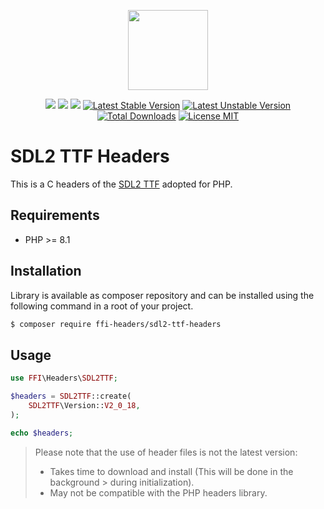 <p align="center">
    <a href="https://github.com/php-ffi-headers">
        <img src="https://avatars.githubusercontent.com/u/101121010?s=256" width="128" />
    </a>
</p>

<p align="center">
    <a href="https://github.com/php-ffi-headers/sdl2-ttf-headers/actions"><img src="https://github.com/php-ffi-headers/sdl2-ttf-headers/workflows/build/badge.svg"></a>
    <a href="https://packagist.org/packages/ffi-headers/sdl2-ttf-headers"><img src="https://img.shields.io/badge/PHP-8.1.0-ff0140.svg"></a>
    <a href="https://packagist.org/packages/ffi-headers/sdl2-ttf-headers"><img src="https://img.shields.io/badge/SDL2%20Image-2.0.5-cc3c20.svg"></a>
    <a href="https://packagist.org/packages/ffi-headers/sdl2-ttf-headers"><img src="https://poser.pugx.org/ffi-headers/sdl2-ttf-headers/version" alt="Latest Stable Version"></a>
    <a href="https://packagist.org/packages/ffi-headers/sdl2-ttf-headers"><img src="https://poser.pugx.org/ffi-headers/sdl2-ttf-headers/v/unstable" alt="Latest Unstable Version"></a>
    <a href="https://packagist.org/packages/ffi-headers/sdl2-ttf-headers"><img src="https://poser.pugx.org/ffi-headers/sdl2-ttf-headers/downloads" alt="Total Downloads"></a>
    <a href="https://raw.githubusercontent.com/php-ffi-headers/sdl2-ttf-headers/master/LICENSE.md"><img src="https://poser.pugx.org/ffi-headers/sdl2-ttf-headers/license" alt="License MIT"></a>
</p>

# SDL2 TTF Headers

This is a C headers of the [SDL2 TTF](https://github.com/libsdl-org/SDL_ttf) adopted for PHP.

## Requirements

- PHP >= 8.1

## Installation

Library is available as composer repository and can be installed using the
following command in a root of your project.

```sh
$ composer require ffi-headers/sdl2-ttf-headers
```

## Usage

```php
use FFI\Headers\SDL2TTF;

$headers = SDL2TTF::create(
    SDL2TTF\Version::V2_0_18,
);

echo $headers;
```

> Please note that the use of header files is not the latest version:
> - Takes time to download and install (This will be done in the background
    >   during initialization).
> - May not be compatible with the PHP headers library.

